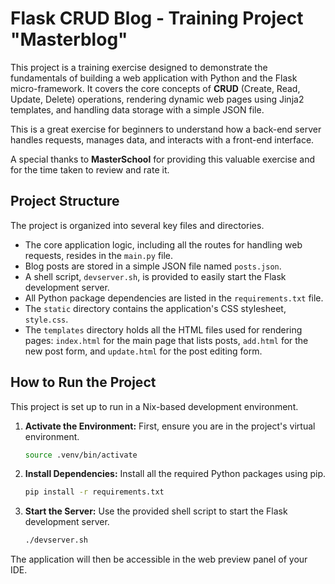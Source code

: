 # Flask CRUD Blog - Training Project "Masterblog"

This project is a training exercise designed to demonstrate the fundamentals of building a web application with Python and the Flask micro-framework. It covers the core concepts of **CRUD** (Create, Read, Update, Delete) operations, rendering dynamic web pages using Jinja2 templates, and handling data storage with a simple JSON file.

This is a great exercise for beginners to understand how a back-end server handles requests, manages data, and interacts with a front-end interface.

A special thanks to **MasterSchool** for providing this valuable exercise and for the time taken to review and rate it.

## Project Structure

The project is organized into several key files and directories. 
- The core application logic, including all the routes for handling web requests, resides in the `main.py` file. 
- Blog posts are stored in a simple JSON file named `posts.json`. 
- A shell script, `devserver.sh`, is provided to easily start the Flask development server. 
- All Python package dependencies are listed in the `requirements.txt` file. 
- The `static` directory contains the application's CSS stylesheet, `style.css`. 
- The `templates` directory holds all the HTML files used for rendering pages: `index.html` for the main page that lists posts, `add.html` for the new post form, and `update.html` for the post editing form.

## How to Run the Project

This project is set up to run in a Nix-based development environment.

1.  **Activate the Environment:** First, ensure you are in the project's virtual environment.
    ```bash
    source .venv/bin/activate
    ```
2.  **Install Dependencies:** Install all the required Python packages using pip.
    ```bash
    pip install -r requirements.txt
    ```

3.  **Start the Server:** Use the provided shell script to start the Flask development server.
    ```bash
    ./devserver.sh
    ```

The application will then be accessible in the web preview panel of your IDE.
